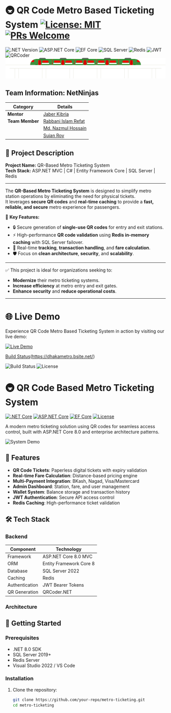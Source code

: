 # 🚇 QR Code Metro Based Ticketing System [![License: MIT](https://img.shields.io/badge/License-MIT-green.svg)](LICENSE) [![PRs Welcome](https://img.shields.io/badge/PRs-welcome-brightgreen.svg)](CONTRIBUTING.md)

![.NET Version](https://img.shields.io/badge/.NET-8.0-%23512bd4) 
![ASP.NET Core](https://img.shields.io/badge/ASP.NET_Core-9.0-%23642DE4) 
![EF Core](https://img.shields.io/badge/EF_Core-8.0-%23d6522b) 
![SQL Server](https://img.shields.io/badge/SQL_Server-2022-%23CC2927) 
![Redis](https://img.shields.io/badge/Redis-%23DD0031.svg?logo=redis&logoColor=white) 
![JWT](https://img.shields.io/badge/JWT-Auth-%23000000?logo=jsonwebtokens) 
![QRCoder](https://img.shields.io/badge/QR_Code-Generator-%23000000?logo=qrcode)
![Alt text](MetroSystem/UserApp/Images/train-anim1.svg)

## Team Information: NetNinjas

| Category        | Details                                               |
|-----------------|-------------------------------------------------------|
| **Mentor**      | [Jaber Kibria](https://github.com/mhsjaber)           |
| **Team Member** | [Rabbani Islam Refat](https://github.com/refat75)     |
|                 | [Md. Nazmul Hossain](https://github.com/nazmulhossin) |
|                 | [Sujan Roy](https://github.com/sujan-roy24)           |

## 📄 Project Description

**Project Name:** QR-Based Metro Ticketing System  
**Tech Stack:** ASP.NET MVC | C# | Entity Framework Core | SQL Server | Redis

---

The **QR-Based Metro Ticketing System** is designed to simplify metro station operations by eliminating the need for physical tickets.  
It leverages **secure QR codes** and **real-time caching** to provide a **fast, reliable, and secure** metro experience for passengers.

🔹 **Key Features:**
- 🔒 Secure generation of **single-use QR codes** for entry and exit stations.
- ⚡ High-performance **QR code validation** using **Redis in-memory caching** with SQL Server failover.
- 🔄 Real-time **tracking**, **transaction handling**, and **fare calculation**.
- 🛡️ Focus on **clean architecture**, **security**, and **scalability**.

---

✅ This project is ideal for organizations seeking to:
- **Modernize** their metro ticketing systems.
- **Increase efficiency** at metro entry and exit gates.
- **Enhance security** and **reduce operational costs**.

---

# 🌐 Live Demo
Experience QR Code Metro Based Ticketing System in action by visiting our live demo:

[![Live Demo](https://img.shields.io/badge/View%20Live-Click%20Here-brightgreen?style=for-the-badge&logo=googlechrome&logoColor=white)](https://dhakametro.bsite.net/)

[Build Status](https://img.shields.io/badge/build-passing-brightgreen)(https://dhakametro.bsite.net/)

![Build Status](https://img.shields.io/badge/build-passing-brightgreen)
![License](https://img.shields.io/badge/license-MIT-blue)

# 🚇 QR Code Based Metro Ticketing System

[![.NET Core](https://img.shields.io/badge/.NET-8.0-blue)](https://dotnet.microsoft.com/)
[![ASP.NET Core](https://img.shields.io/badge/ASP.NET_Core-8.0-blueviolet)](https://dotnet.microsoft.com/apps/aspnet)
[![EF Core](https://img.shields.io/badge/EF_Core-8.0-red)](https://docs.microsoft.com/ef/core/)
[![License](https://img.shields.io/badge/License-MIT-green)](LICENSE)

A modern metro ticketing solution using QR codes for seamless access control, built with ASP.NET Core 8.0 and enterprise architecture patterns.

![System Demo](demo.gif) <!-- Add your demo gif/image here -->

## 🌟 Features

- **QR Code Tickets**: Paperless digital tickets with expiry validation
- **Real-time Fare Calculation**: Distance-based pricing engine
- **Multi-Payment Integration**: BKash, Nagad, Visa/Mastercard
- **Admin Dashboard**: Station, fare, and user management
- **Wallet System**: Balance storage and transaction history
- **JWT Authentication**: Secure API access control
- **Redis Caching**: High-performance ticket validation

## 🛠️ Tech Stack

### Backend
| Component               | Technology |
|-------------------------|------------|
| Framework               | ASP.NET Core 8.0 MVC |
| ORM                     | Entity Framework Core 8 |
| Database                | SQL Server 2022 |
| Caching                 | Redis |
| Authentication          | JWT Bearer Tokens |
| QR Generation           | QRCoder.NET |

### Architecture

## 🚀 Getting Started

### Prerequisites
- .NET 8.0 SDK
- SQL Server 2019+
- Redis Server
- Visual Studio 2022 / VS Code

### Installation
1. Clone the repository:
   ```bash
   git clone https://github.com/your-repo/metro-ticketing.git
   cd metro-ticketing

